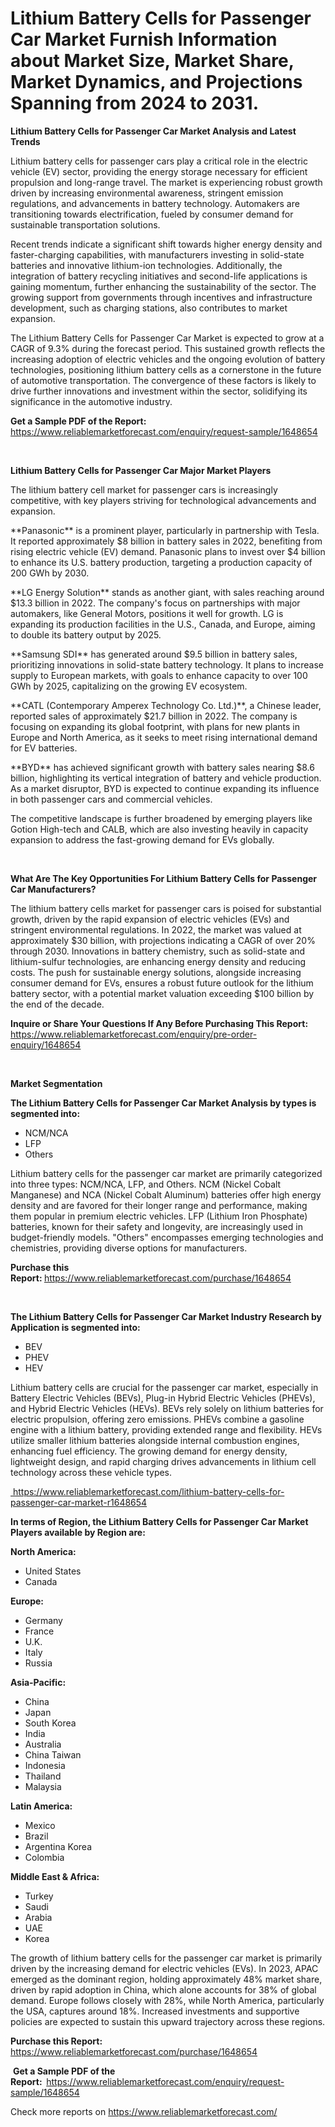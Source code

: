 <p><h1>Lithium Battery Cells for Passenger Car Market Furnish Information about Market Size, Market Share, Market Dynamics, and Projections Spanning from 2024 to 2031.</h1></p><p><strong>Lithium Battery Cells for Passenger Car Market Analysis and Latest Trends</strong></p>
<p><p>Lithium battery cells for passenger cars play a critical role in the electric vehicle (EV) sector, providing the energy storage necessary for efficient propulsion and long-range travel. The market is experiencing robust growth driven by increasing environmental awareness, stringent emission regulations, and advancements in battery technology. Automakers are transitioning towards electrification, fueled by consumer demand for sustainable transportation solutions.</p><p>Recent trends indicate a significant shift towards higher energy density and faster-charging capabilities, with manufacturers investing in solid-state batteries and innovative lithium-ion technologies. Additionally, the integration of battery recycling initiatives and second-life applications is gaining momentum, further enhancing the sustainability of the sector. The growing support from governments through incentives and infrastructure development, such as charging stations, also contributes to market expansion.</p><p>The Lithium Battery Cells for Passenger Car Market is expected to grow at a CAGR of 9.3% during the forecast period. This sustained growth reflects the increasing adoption of electric vehicles and the ongoing evolution of battery technologies, positioning lithium battery cells as a cornerstone in the future of automotive transportation. The convergence of these factors is likely to drive further innovations and investment within the sector, solidifying its significance in the automotive industry.</p></p>
<p><strong>Get a Sample PDF of the Report:&nbsp;</strong> <a href="https://www.reliablemarketforecast.com/enquiry/request-sample/1648654?utm_campaign=2015&utm_medium=2&utm_source=Github&utm_content=ia&utm_term=29122024&utm_id=lithium-battery-cells-for-passenger-car">https://www.reliablemarketforecast.com/enquiry/request-sample/1648654</a></p>
<p>&nbsp;</p>
<p><strong>Lithium Battery Cells for Passenger Car Major Market Players</strong></p>
<p><p>The lithium battery cell market for passenger cars is increasingly competitive, with key players striving for technological advancements and expansion. </p><p>**Panasonic** is a prominent player, particularly in partnership with Tesla. It reported approximately $8 billion in battery sales in 2022, benefiting from rising electric vehicle (EV) demand. Panasonic plans to invest over $4 billion to enhance its U.S. battery production, targeting a production capacity of 200 GWh by 2030.</p><p>**LG Energy Solution** stands as another giant, with sales reaching around $13.3 billion in 2022. The company's focus on partnerships with major automakers, like General Motors, positions it well for growth. LG is expanding its production facilities in the U.S., Canada, and Europe, aiming to double its battery output by 2025.</p><p>**Samsung SDI** has generated around $9.5 billion in battery sales, prioritizing innovations in solid-state battery technology. It plans to increase supply to European markets, with goals to enhance capacity to over 100 GWh by 2025, capitalizing on the growing EV ecosystem.</p><p>**CATL (Contemporary Amperex Technology Co. Ltd.)**, a Chinese leader, reported sales of approximately $21.7 billion in 2022. The company is focusing on expanding its global footprint, with plans for new plants in Europe and North America, as it seeks to meet rising international demand for EV batteries.</p><p>**BYD** has achieved significant growth with battery sales nearing $8.6 billion, highlighting its vertical integration of battery and vehicle production. As a market disruptor, BYD is expected to continue expanding its influence in both passenger cars and commercial vehicles. </p><p>The competitive landscape is further broadened by emerging players like Gotion High-tech and CALB, which are also investing heavily in capacity expansion to address the fast-growing demand for EVs globally.</p></p>
<p>&nbsp;</p>
<p><strong>What Are The Key Opportunities For Lithium Battery Cells for Passenger Car Manufacturers?</strong></p>
<p><p>The lithium battery cells market for passenger cars is poised for substantial growth, driven by the rapid expansion of electric vehicles (EVs) and stringent environmental regulations. In 2022, the market was valued at approximately $30 billion, with projections indicating a CAGR of over 20% through 2030. Innovations in battery chemistry, such as solid-state and lithium-sulfur technologies, are enhancing energy density and reducing costs. The push for sustainable energy solutions, alongside increasing consumer demand for EVs, ensures a robust future outlook for the lithium battery sector, with a potential market valuation exceeding $100 billion by the end of the decade.</p></p>
<p><strong>Inquire or Share Your Questions If Any Before Purchasing This Report:</strong> <a href="https://www.reliablemarketforecast.com/enquiry/pre-order-enquiry/1648654?utm_campaign=2015&utm_medium=2&utm_source=Github&utm_content=ia&utm_term=29122024&utm_id=lithium-battery-cells-for-passenger-car">https://www.reliablemarketforecast.com/enquiry/pre-order-enquiry/1648654</a></p>
<p>&nbsp;</p>
<p><strong>Market Segmentation</strong></p>
<p><strong>The Lithium Battery Cells for Passenger Car Market Analysis by types is segmented into:</strong></p>
<p><ul><li>NCM/NCA</li><li>LFP</li><li>Others</li></ul></p>
<p><p>Lithium battery cells for the passenger car market are primarily categorized into three types: NCM/NCA, LFP, and Others. NCM (Nickel Cobalt Manganese) and NCA (Nickel Cobalt Aluminum) batteries offer high energy density and are favored for their longer range and performance, making them popular in premium electric vehicles. LFP (Lithium Iron Phosphate) batteries, known for their safety and longevity, are increasingly used in budget-friendly models. "Others" encompasses emerging technologies and chemistries, providing diverse options for manufacturers.</p></p>
<p><strong>Purchase this Report:&nbsp;</strong><a href="https://www.reliablemarketforecast.com/purchase/1648654?utm_campaign=2015&utm_medium=2&utm_source=Github&utm_content=ia&utm_term=29122024&utm_id=lithium-battery-cells-for-passenger-car">https://www.reliablemarketforecast.com/purchase/1648654</a></p>
<p>&nbsp;</p>
<p><strong>The Lithium Battery Cells for Passenger Car Market Industry Research by Application is segmented into:</strong></p>
<p><ul><li>BEV</li><li>PHEV</li><li>HEV</li></ul></p>
<p><p>Lithium battery cells are crucial for the passenger car market, especially in Battery Electric Vehicles (BEVs), Plug-in Hybrid Electric Vehicles (PHEVs), and Hybrid Electric Vehicles (HEVs). BEVs rely solely on lithium batteries for electric propulsion, offering zero emissions. PHEVs combine a gasoline engine with a lithium battery, providing extended range and flexibility. HEVs utilize smaller lithium batteries alongside internal combustion engines, enhancing fuel efficiency. The growing demand for energy density, lightweight design, and rapid charging drives advancements in lithium cell technology across these vehicle types.</p></p>
<p><a href="https://www.reliablemarketforecast.com/lithium-battery-cells-for-passenger-car-market-r1648654?utm_campaign=2015&utm_medium=2&utm_source=Github&utm_content=ia&utm_term=29122024&utm_id=lithium-battery-cells-for-passenger-car">&nbsp;https://www.reliablemarketforecast.com/lithium-battery-cells-for-passenger-car-market-r1648654</a></p>
<p><strong>In terms of Region, the Lithium Battery Cells for Passenger Car Market Players available by Region are:</strong></p>
<p>
    <p> <strong> North America: </strong>
        <ul>
            <li>United States</li>
            <li>Canada</li>
        </ul>
        </p> 
    <p> <strong> Europe: </strong>
        <ul>
            <li>Germany</li>
            <li>France</li>
            <li>U.K.</li>
            <li>Italy</li>
            <li>Russia</li>
        </ul>
        </p> 
    <p> <strong> Asia-Pacific: </strong>
        <ul>
            <li>China</li>
            <li>Japan</li>
            <li>South Korea</li>
            <li>India</li>
            <li>Australia</li>
            <li>China Taiwan</li>
            <li>Indonesia</li>
            <li>Thailand</li>
            <li>Malaysia</li>
        </ul>
        </p> 
    <p> <strong> Latin America: </strong>
        <ul>
            <li>Mexico</li>
            <li>Brazil</li>
            <li>Argentina Korea</li>
            <li>Colombia</li>
        </ul>
        </p> 
    <p> <strong> Middle East & Africa: </strong>
        <ul>
            <li>Turkey</li>
            <li>Saudi</li>
            <li>Arabia</li>
            <li>UAE</li>
            <li>Korea</li>
        </ul>
    </p>
    </p>
<p><p>The growth of lithium battery cells for the passenger car market is primarily driven by the increasing demand for electric vehicles (EVs). In 2023, APAC emerged as the dominant region, holding approximately 48% market share, driven by rapid adoption in China, which alone accounts for 38% of global demand. Europe follows closely with 28%, while North America, particularly the USA, captures around 18%. Increased investments and supportive policies are expected to sustain this upward trajectory across these regions.</p></p>
<p><strong>Purchase this Report: </strong><a href="https://www.reliablemarketforecast.com/purchase/1648654?utm_campaign=2015&utm_medium=2&utm_source=Github&utm_content=ia&utm_term=29122024&utm_id=lithium-battery-cells-for-passenger-car">https://www.reliablemarketforecast.com/purchase/1648654</a></p>
<p>&nbsp;<strong>Get a Sample PDF of the Report:&nbsp;&nbsp;</strong><a href="https://www.reliablemarketforecast.com/enquiry/request-sample/1648654?utm_campaign=2015&utm_medium=2&utm_source=Github&utm_content=ia&utm_term=29122024&utm_id=lithium-battery-cells-for-passenger-car">https://www.reliablemarketforecast.com/enquiry/request-sample/1648654</a></p>
<p><strong></strong></p>
<p>Check more reports on <a href="https://www.reliablemarketforecast.com/?utm_campaign=2015&utm_medium=2&utm_source=Github&utm_content=ia&utm_term=29122024&utm_id=lithium-battery-cells-for-passenger-car">https://www.reliablemarketforecast.com/</a></p>